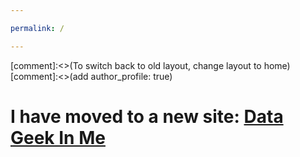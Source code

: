 ```yaml
---

permalink: /

---
```


[comment]:<>(To switch back to old layout, change layout to home)
[comment]:<>(add author_profile: true)

# I have moved to a new site: [Data Geek In Me](https://www.datageekinme.com)
